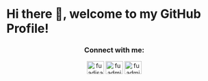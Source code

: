 # Hi there 👋, welcome to my GitHub Profile!

<h3 align="center">Connect with me:</h3>
<p align="center">
<a href="https://twitter.com/fuadisawesome" target="blank"><img align="center" src="https://raw.githubusercontent.com/rahuldkjain/github-profile-readme-generator/master/src/images/icons/Social/twitter.svg" alt="fuadisawesome" height="30" width="40" /></a>
<a href="https://linkedin.com/in/fuadmiazi" target="blank"><img align="center" src="https://raw.githubusercontent.com/rahuldkjain/github-profile-readme-generator/master/src/images/icons/Social/linked-in-alt.svg" alt="fuadmiazi" height="30" width="40" /></a>
<a href="https://fb.com/fuadmiazi" target="blank"><img align="center" src="https://raw.githubusercontent.com/rahuldkjain/github-profile-readme-generator/master/src/images/icons/Social/facebook.svg" alt="fuadmiazi" height="30" width="40" /></a>
</p>


